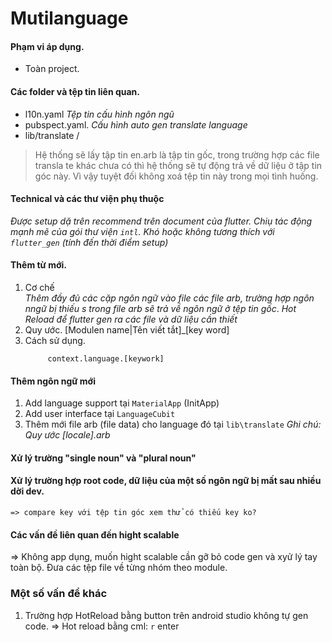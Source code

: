 # Mutilanguage

#### Phạm vi áp dụng.
- Toàn project.
#### Các folder và tệp tin liên quan.
- l10n.yaml
  *Tệp tin cấu hình ngôn ngũ*
- pubspect.yaml.
  *Cấu hình auto gen translate language*
- lib/translate /
> Hệ thống sẽ lấy tập tin en.arb là tập tin gốc, trong trường hợp  các file  transla te khác
> chưa có thì hệ thống sẽ tự động trả về  dữ liệu ở tập tin góc này.
> Vì vậy tuyệt đối không xoá tệp tin này trong mọi tình huống.

#### Technical và các thư viện phụ thuộc
*Được setup dặ trên recommend trên document của flutter. Chiụ  tác động mạnh mẽ của
gói thư viện ```intl```. Khó hoặc không tương thích với ```flutter_gen``` (tính đến thời điểm setup)*

#### Thêm từ mới.
1. Cơ chế  
   *Thêm đầy đủ các cặp ngôn ngữ vào file  các file arb, trường hợp  ngôn nngữ bị thiếu s trong file arb sẽ trả về ngôn ngữ ở tệp tin gốc*.
   *Hot Reload để flutter gen ra các file và dữ liệu cần  thiết*
2. Quy ước.
   [Modulen name|Tên viết tắt]_[key word]
3. Cách sử dụng.
   ```
        context.language.[keywork]
   ```

#### Thêm ngôn ngữ mới
1. Add language support tại ```MaterialApp```  (InitApp)
2. Add user interface tại   ```LanguageCubit```
3. Thêm mới file arb (file data) cho language đó  tại  ```lib\translate```
   *Ghi chú: Quy ước [locale].arb*
#### Xử lý trường "single noun" và "plural noun"

#### Xử lý trường hợp root code, dữ liệu  của một số  ngôn ngữ bị mất sau nhiều dời dev.
    => compare key với tệp tin góc xem thử có thiếu key ko? 
#### Các vấn đề liên quan đến hight scalable
=> Không app dụng, muốn hight scalable cần gỡ bỏ code gen và xyử lý tay toàn bộ. Đưa  các  tệp  file về từng nhóm theo module.

### Một số vấn đề khác
1. Trường hợp HotReload bằng button trên android studio không tự gen code.
   => Hot reload bằng cml: ```r``` enter 


